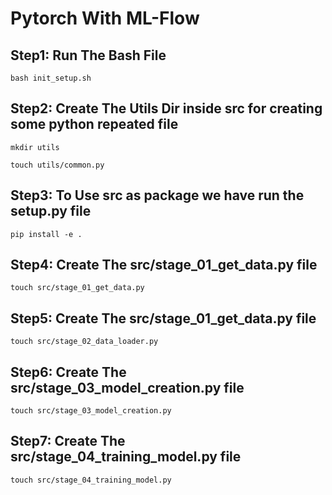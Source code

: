 # Pytorch With ML-Flow

## Step1: Run The Bash File
```
bash init_setup.sh
```

## Step2: Create The Utils Dir inside src for creating some python repeated file
```
mkdir utils
```
```
touch utils/common.py
```

## Step3: To Use src as package we have run the setup.py file
```
pip install -e .
```

## Step4: Create The src/stage_01_get_data.py file 
```
touch src/stage_01_get_data.py
```

## Step5: Create The src/stage_01_get_data.py file 
```
touch src/stage_02_data_loader.py
```

## Step6: Create The src/stage_03_model_creation.py file 
```
touch src/stage_03_model_creation.py
```

## Step7: Create The src/stage_04_training_model.py file 
```
touch src/stage_04_training_model.py
```